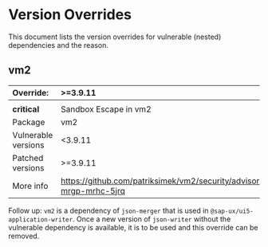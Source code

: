 # Version Overrides
This document lists the version overrides for vulnerable (nested) dependencies and the reason.

## vm2
| Override:           | >=3.9.11 |
|:--------------------| :-------------|
|                     | |
| **critical**        | Sandbox Escape in vm2 |
| Package             | vm2 |
| Vulnerable versions | <3.9.11 |
| Patched versions    | >=3.9.11 |
| More info           | https://github.com/patriksimek/vm2/security/advisories/GHSA-mrgp-mrhc-5jrq |

Follow up: `vm2` is a dependency of `json-merger` that is used in `@sap-ux/ui5-application-writer`. Once a new version of `json-writer` without the vulnerable dependency is available, it is to be used and this override can be removed.
